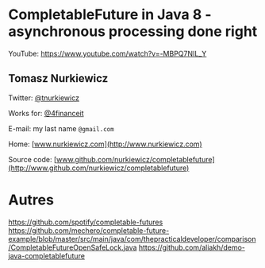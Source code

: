 # CompletableFuture in Java 8 - asynchronous processing done right
YouTube: https://www.youtube.com/watch?v=-MBPQ7NIL_Y

## Tomasz Nurkiewicz

Twitter: [@tnurkiewicz](https://twitter.com/tnurkiewicz)

Works for: [@4financeit](https://twitter.com/4financeit)

E-mail: my last name `@gmail.com`

Home: [www.nurkiewicz.com](http://www.nurkiewicz.com)

Source code: [www.github.com/nurkiewicz/completablefuture](http://www.github.com/nurkiewicz/completablefuture)


# Autres

https://github.com/spotify/completable-futures
https://github.com/mechero/completable-future-example/blob/master/src/main/java/com/thepracticaldeveloper/comparison/CompletableFutureOpenSafeLock.java
https://github.com/aliakh/demo-java-completablefuture
